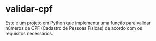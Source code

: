 # validar-cpf
Este é um projeto em Python que implementa uma função para validar números de CPF (Cadastro de Pessoas Físicas) de acordo com os requisitos necessários.
